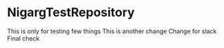 # NigargTestRepository
This is only for testing few things
This is another change
Change for slack
Final check
